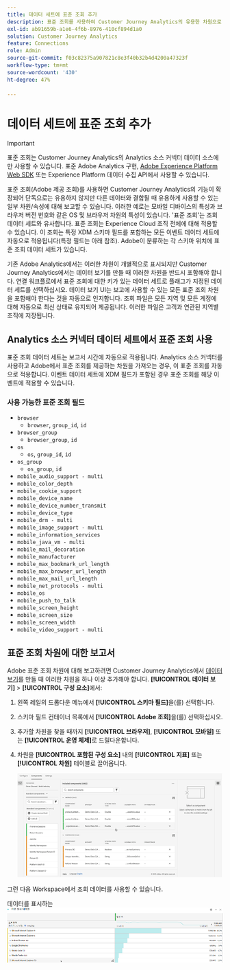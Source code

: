 ```yaml
---
title: 데이터 세트에 표준 조회 추가
description: 표준 조회를 사용하여 Customer Journey Analytics의 유용한 차원으로 보고를 보완할 수 있습니다.
exl-id: ab91659b-a1e6-4f6b-8976-410cf894d1a0
solution: Customer Journey Analytics
feature: Connections
role: Admin
source-git-commit: f03c82375a907821c8e3f40b32b4d4200a47323f
workflow-type: tm+mt
source-wordcount: '430'
ht-degree: 47%

---
```


# 데이터 세트에 표준 조회 추가

>[!IMPORTANT]
>
>표준 조회는 Customer Journey Analytics의 Analytics 소스 커넥터 데이터 소스에만 사용할 수 있습니다. 표준 Adobe Analytics 구현, [Adobe Experience Platform Web SDK](https://experienceleague.adobe.com/docs/experience-platform/edge/home.html?lang=ko) 또는 Experience Platform 데이터 수집 API에서 사용할 수 있습니다.
>

표준 조회(Adobe 제공 조회)를 사용하면 Customer Journey Analytics의 기능이 확장되어 단독으로는 유용하지 않지만 다른 데이터와 결합될 때 유용하게 사용할 수 있는 일부 차원/속성에 대해 보고할 수 있습니다. 이러한 예로는 모바일 디바이스의 특성과 브라우저 버전 번호와 같은 OS 및 브라우저 차원의 특성이 있습니다. &#39;표준 조회&#39;는 조회 데이터 세트와 유사합니다. 표준 조회는 Experience Cloud 조직 전체에 대해 적용할 수 있습니다. 이 조회는 특정 XDM 스키마 필드를 포함하는 모든 이벤트 데이터 세트에 자동으로 적용됩니다(특정 필드는 아래 참조). Adobe이 분류하는 각 스키마 위치에 표준 조회 데이터 세트가 있습니다.

기존 Adobe Analytics에서는 이러한 차원이 개별적으로 표시되지만 Customer Journey Analytics에서는 데이터 보기를 만들 때 이러한 차원을 반드시 포함해야 합니다. 연결 워크플로에서 표준 조회에 대한 키가 있는 데이터 세트로 플래그가 지정된 데이터 세트를 선택하십시오. 데이터 보기 UI는 보고에 사용할 수 있는 모든 표준 조회 차원을 포함해야 한다는 것을 자동으로 인지합니다. 조회 파일은 모든 지역 및 모든 계정에 대해 자동으로 최신 상태로 유지되어 제공됩니다. 이러한 파일은 고객과 연관된 지역별 조직에 저장됩니다.

## Analytics 소스 커넥터 데이터 세트에서 표준 조회 사용

표준 조회 데이터 세트는 보고서 시간에 자동으로 적용됩니다. Analytics 소스 커넥터를 사용하고 Adobe에서 표준 조회를 제공하는 차원을 가져오는 경우, 이 표준 조회를 자동으로 적용합니다. 이벤트 데이터 세트에 XDM 필드가 포함된 경우 표준 조회를 해당 이벤트에 적용할 수 있습니다.

<!--
### Specific IDs that need to be populated

The following IDs need to be populated in the specific XDM mixins for this functionality to work:

* Environment Details Mixin – device/typeID value populated - Must match Device Atlas IDs and will populate device data.
* Adobe Analytics ExperienceEvent Template Mixin or Adobe Analytics ExperienceEvent Full Extension Mixin with analytics/environment/browserIDStr and analytics/environment/operatingSystemIDStr. Both must match the Adobe IDs and  populate browser and OS data, respectively.

You need these mixins with the three IDs populated (device/typeID, environment/browserIDStr, and environment/operatingSystemIDStr). The lookup dimensions will then be pulled automatically by Customer Journey Analytics and will be available in the Data View.

The catch here is that they can only populate those IDs today if they have a direct relationship with Device Atlas. They are Device Atlas IDs, and they provide an API to allow a customer to look them up. This is a significant hurdle, and we may just want to take the reference to this capability out of the product documentation until we have a productized way to expose the Device Atlas ID lookup functionality.
-->

### 사용 가능한 표준 조회 필드

* `browser`
   * `browser`, `group_id`, `id`
* `browser_group`
   * `browser_group`, `id`
* `os`
   * `os`, `group_id`, `id`
* `os_group`
   * `os_group`, `id`
* `mobile_audio_support - multi`
* `mobile_color_depth`
* `mobile_cookie_support`
* `mobile_device_name`
* `mobile_device_number_transmit`
* `mobile_device_type`
* `mobile_drm - multi`
* `mobile_image_support - multi`
* `mobile_information_services`
* `mobile_java_vm - multi`
* `mobile_mail_decoration`
* `mobile_manufacturer`
* `mobile_max_bookmark_url_length`
* `mobile_max_browser_url_length`
* `mobile_max_mail_url_length`
* `mobile_net_protocols - multi`
* `mobile_os`
* `mobile_push_to_talk`
* `mobile_screen_height`
* `mobile_screen_size`
* `mobile_screen_width`
* `mobile_video_support - multi`

## 표준 조회 차원에 대한 보고서

Adobe 표준 조회 차원에 대해 보고하려면 Customer Journey Analytics에서 [데이터 보기](/help/data-views/data-views.md)를 만들 때 이러한 차원을 하나 이상 추가해야 합니다. **[!UICONTROL 데이터 보기]** > **[!UICONTROL 구성 요소]**&#x200B;에서:

1. 왼쪽 레일의 드롭다운 메뉴에서 **[!UICONTROL 스키마 필드]**&#x200B;을(를) 선택합니다.
1. 스키마 필드 컨테이너 목록에서 **[!UICONTROL Adobe 조회]**&#x200B;을(를) 선택하십시오.
1. 추가할 차원을 찾을 때까지 **[!UICONTROL 브라우저]**, **[!UICONTROL 모바일]** 또는 **[!UICONTROL 운영 체제]**&#x200B;로 드릴다운합니다.
1. 차원을 **[!UICONTROL 포함된 구성 요소]** 내의 **[!UICONTROL 지표]** 또는 **[!UICONTROL 차원]** 테이블로 끌어옵니다.

   ![구성 요소 추가 목록을 표시하는 데이터 보기를 만듭니다](assets/add-standard-lookup-dimension.gif)

그런 다음 Workspace에서 조회 데이터를 사용할 수 있습니다.

데이터를 표시하는 ![자유 형식 테이블](assets/gl-reporting.png)
